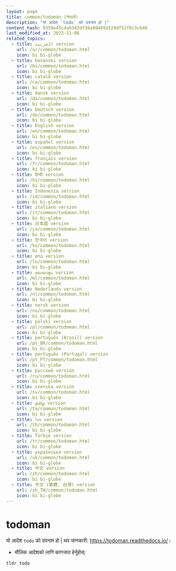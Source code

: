 ```yaml
---
layout: page
title: common/todoman (नेपाली)
description: "यो आदेश `todo` को उपनाम हो |"
content_hash: 9359e45c4a0342df30a994693529df51f0c3c648
last_modified_at: 2023-11-06
related_topics:
  - title: العربية version
    url: /ar/common/todoman.html
    icon: bi bi-globe
  - title: bosanski version
    url: /bs/common/todoman.html
    icon: bi bi-globe
  - title: català version
    url: /ca/common/todoman.html
    icon: bi bi-globe
  - title: dansk version
    url: /da/common/todoman.html
    icon: bi bi-globe
  - title: Deutsch version
    url: /de/common/todoman.html
    icon: bi bi-globe
  - title: English version
    url: /en/common/todoman.html
    icon: bi bi-globe
  - title: español version
    url: /es/common/todoman.html
    icon: bi bi-globe
  - title: français version
    url: /fr/common/todoman.html
    icon: bi bi-globe
  - title: हिन्दी version
    url: /hi/common/todoman.html
    icon: bi bi-globe
  - title: Indonesia version
    url: /id/common/todoman.html
    icon: bi bi-globe
  - title: italiano version
    url: /it/common/todoman.html
    icon: bi bi-globe
  - title: 日本語 version
    url: /ja/common/todoman.html
    icon: bi bi-globe
  - title: 한국어 version
    url: /ko/common/todoman.html
    icon: bi bi-globe
  - title: ລາວ version
    url: /lo/common/todoman.html
    icon: bi bi-globe
  - title: മലയാളം version
    url: /ml/common/todoman.html
    icon: bi bi-globe
  - title: Nederlands version
    url: /nl/common/todoman.html
    icon: bi bi-globe
  - title: norsk version
    url: /no/common/todoman.html
    icon: bi bi-globe
  - title: polski version
    url: /pl/common/todoman.html
    icon: bi bi-globe
  - title: português (Brasil) version
    url: /pt_BR/common/todoman.html
    icon: bi bi-globe
  - title: português (Portugal) version
    url: /pt_PT/common/todoman.html
    icon: bi bi-globe
  - title: русский version
    url: /ru/common/todoman.html
    icon: bi bi-globe
  - title: svenska version
    url: /sv/common/todoman.html
    icon: bi bi-globe
  - title: தமிழ் version
    url: /ta/common/todoman.html
    icon: bi bi-globe
  - title: ไทย version
    url: /th/common/todoman.html
    icon: bi bi-globe
  - title: Türkçe version
    url: /tr/common/todoman.html
    icon: bi bi-globe
  - title: українська version
    url: /uk/common/todoman.html
    icon: bi bi-globe
  - title: 中文 version
    url: /zh/common/todoman.html
    icon: bi bi-globe
  - title: 中文 (繁體, 台灣) version
    url: /zh_TW/common/todoman.html
    icon: bi bi-globe
---
```

# todoman

यो आदेश `todo` को उपनाम हो |
थप जानकारी: <https://todoman.readthedocs.io/>।

- मौलिक आदेशको लागि कागजात हेर्नुहोस्:

`tldr todo`
